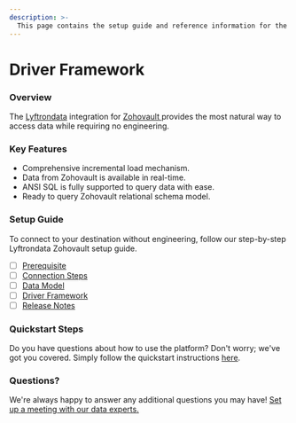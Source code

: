 ```yaml
---
description: >-
  This page contains the setup guide and reference information for the Zohovault source connector.
---
```


# Driver Framework

### Overview

The [Lyftrondata](https://www.lyftrondata.com/) integration for [Zohovault](https://www.lyftrondata.com/integration/zohovault/)[ ](https://www.lyftrondata.com/integration/zohovault/)provides the most natural way to access data while requiring no engineering.

### Key Features

* Comprehensive incremental load mechanism.
* Data from Zohovault is available in real-time.&#x20;
* ANSI SQL is fully supported to query data with ease.
* Ready to query Zohovault relational schema model.

### Setup Guide

To connect to your destination without engineering, follow our step-by-step Lyftrondata Zohovault setup guide.

* [ ] [Prerequisite](../../finance-analytics/zohovault/prerequisite.md)
* [ ] [Connection Steps](../../finance-analytics/zohovault/connection-steps.md)
* [ ] [Data Model](../../finance-analytics/zohovault/data-model/)
* [ ] [Driver Framework](../../finance-analytics/zohovault/driver-framework/)
* [ ] [Release Notes](../../finance-analytics/zohovault/release-notes.md)

### Quickstart Steps

Do you have questions about how to use the platform? Don't worry; we've got you covered. Simply follow the quickstart instructions [here](../../../quickstart-steps.md).

### Questions? <a href="#questions" id="questions"></a>

We're always happy to answer any additional questions you may have! [Set up a meeting with our data experts.](https://www.lyftrondata.com/book-a-meeting/)


